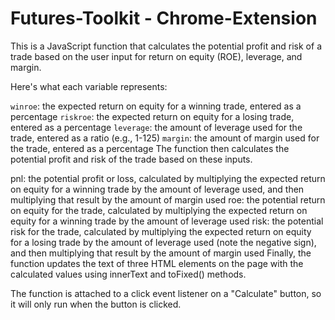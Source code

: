 # Futures-Toolkit - Chrome-Extension
This is a JavaScript function that calculates the potential profit and risk of a trade based on the user input for return on equity (ROE), leverage, and margin.

Here's what each variable represents:

`winroe`: the expected return on equity for a winning trade, entered as a percentage
`riskroe`: the expected return on equity for a losing trade, entered as a percentage
`leverage`: the amount of leverage used for the trade, entered as a ratio (e.g., 1-125)
`margin`: the amount of margin used for the trade, entered as a percentage
The function then calculates the potential profit and risk of the trade based on these inputs.

pnl: the potential profit or loss, calculated by multiplying the expected return on equity for a winning trade by the amount of leverage used, and then multiplying that result by the amount of margin used
roe: the potential return on equity for the trade, calculated by multiplying the expected return on equity for a winning trade by the amount of leverage used
risk: the potential risk for the trade, calculated by multiplying the expected return on equity for a losing trade by the amount of leverage used (note the negative sign), and then multiplying that result by the amount of margin used
Finally, the function updates the text of three HTML elements on the page with the calculated values using innerText and toFixed() methods.

The function is attached to a click event listener on a "Calculate" button, so it will only run when the button is clicked.
